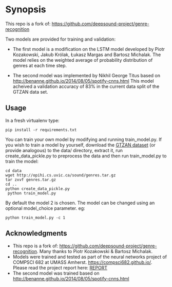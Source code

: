 Synopsis
=====================================

This repo is a fork of: https://github.com/deepsound-project/genre-recognition

Two models are provided for training and validation:

* The first model is a modification on the LSTM model developed by Piotr Kozakowski, Jakub Królak, Łukasz Margas and Bartosz Michalak. The model relies on the weighted average of probability distribution of genres at each time step. 

* The second model was implemented by Nikhil George Titus based on http://benanne.github.io/2014/08/05/spotify-cnns.html This model acheived a validation accuracy of 83% in the current data split of the GTZAN data set. 



Usage
-----

In a fresh virtualenv type:  

```shell
pip install -r requirements.txt
```

You can train your own model by modifying and running train\_model.py. If you wish to train a model by yourself, download the [GTZAN dataset](http://opihi.cs.uvic.ca/sound/genres.tar.gz) (or provide analogous) to the data/ directory, extract it, run create\_data\_pickle.py to preprocess the data and then run train\_model.py to train the model:

```shell
cd data
wget http://opihi.cs.uvic.ca/sound/genres.tar.gz
tar zxvf genres.tar.gz
cd ..
python create_data_pickle.py
 python train_model.py
```

By default the model 2 is chosen. The model can be changed using an optional model_choice parameter. eg: 

```shell
python train_model.py -c 1

```


Acknowledgments
----------

* This repo is a fork of: https://github.com/deepsound-project/genre-recognition. Many thanks to Piotr Kozakowski & Bartosz Michalak. 
* Models were trained and tested as part of the neural networks project of COMPSCI 682 at UMASS Amherst. https://compsci682.github.io/. Please read the project report here: [REPORT](https://github.com/nikhiltitus/genre-recognition/blob/master/report/finalreport.pdf)
* The second model was trained based on http://benanne.github.io/2014/08/05/spotify-cnns.html
